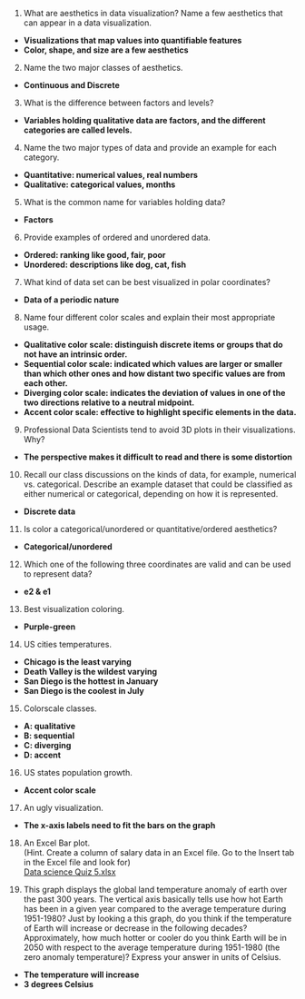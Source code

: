 1. What are aesthetics in data visualization? Name a few aesthetics that can appear in a data visualization.  
- **Visualizations that map values into quantifiable features**  
- **Color, shape, and size are a few aesthetics**  
2. Name the two major classes of aesthetics.  
- **Continuous and Discrete**  
3. What is the difference between factors and levels?   
- **Variables holding qualitative data are factors, and the different categories are called levels.**  
4. Name the two major types of data and provide an example for each category.  
- **Quantitative: numerical values, real numbers**  
- **Qualitative: categorical values, months**  
5. What is the common name for variables holding data?  
- **Factors**    
6. Provide examples of ordered and unordered data.  
- **Ordered: ranking like good, fair, poor**  
- **Unordered: descriptions like dog, cat, fish**  
7. What kind of data set can be best visualized in polar coordinates?  
- **Data of a periodic nature**  
8. Name four different color scales and explain their most appropriate usage.  
- **Qualitative color scale: distinguish discrete items or groups that do not have an intrinsic order.**  
- **Sequential color scale: indicated which values are larger or smaller than which other ones and how distant two specific values are from each other.**  
- **Diverging color scale: indicates the deviation of values in one of the two directions relative to a neutral midpoint.**  
- **Accent color scale: effective to highlight specific elements in the data.**  
9. Professional Data Scientists tend to avoid 3D plots in their visualizations. Why?  
- **The perspective makes it difficult to read and there is some distortion**  
10. Recall our class discussions on the kinds of data, for example, numerical vs. categorical.
Describe an example dataset that could be classified as either numerical or categorical, depending on how it is represented.  
- **Discrete data**  
11. Is color a categorical/unordered or quantitative/ordered aesthetics?  
- **Categorical/unordered**  
12. Which one of the following three coordinates are valid and can be used to represent data?   
- **e2 & e1**   
13. Best visualization coloring.     
- **Purple-green**   
14. US cities temperatures.   
- **Chicago is the least varying**  
- **Death Valley is the wildest varying**
- **San Diego is the hottest in January**
- **San Diego is the coolest in July**  
15. Colorscale classes.  
- **A: qualitative**  
- **B: sequential**  
- **C: diverging**
- **D: accent**  
16. US states population growth.  
- **Accent color scale**  
17. An ugly visualization.
- **The x-axis labels need to fit the bars on the graph**   
18. An Excel Bar plot.  
(Hint. Create a column of salary data in an Excel file. Go to the Insert tab in the Excel file and look for)   
[Data science Quiz 5.xlsx](https://github.com/galil34/IDS2024S/files/15204482/Data.science.Quiz.5.xlsx)     

19. This graph displays the global land temperature anomaly of earth over the past 300 years. The vertical axis basically tells use how hot Earth has been in a given year compared to the average temperature during 1951-1980? Just by looking a this graph, do you think if the temperature of Earth will increase or decrease in the following decades? Approximately, how much hotter or cooler do you think Earth will be in 2050 with respect to the average temperature during 1951-1980 (the zero anomaly temperature)? Express your answer in units of Celsius.
- **The temperature will increase**
- **3 degrees Celsius**  
